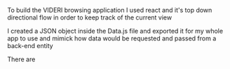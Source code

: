 To build the VIDERI browsing application I used react and it's top down directional flow in order to keep track of the current view

I created a JSON object inside the Data.js file and exported it for my whole app to use and mimick how data would be requested and passed from a back-end entity

There are 